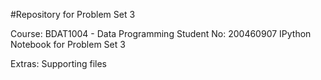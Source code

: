 #Repository for Problem Set 3

Course: BDAT1004 - Data Programming
Student No: 200460907
IPython Notebook for Problem Set 3

Extras: Supporting files

